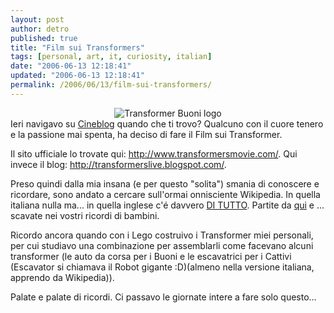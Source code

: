 ```yaml
---
layout: post
author: detro
published: true
title: "Film sui Transformers"
tags: [personal, art, it, curiosity, italian]
date: "2006-06-13 12:18:41"
updated: "2006-06-13 12:18:41"
permalink: /2006/06/13/film-sui-transformers/
---
```


<div align="center"><img src="http://upload.wikimedia.org/wikipedia/en/4/4b/Autobatslogo.jpg" alt="Transformer Buoni logo" /></div>
Ieri navigavo su <a href="http://www.cineblog.it/post/2421/il-film-sui-transformers">Cineblog</a> quando che ti trovo?
Qualcuno con il cuore tenero e la passione mai spenta, ha deciso di fare il Film sui Transformer.

Il sito ufficiale lo trovate qui: <a href="http://www.transformersmovie.com/">http://www.transformersmovie.com/</a>.
Qui invece il blog: <a href="http://transformerslive.blogspot.com/">http://transformerslive.blogspot.com/</a>.

Preso quindi dalla mia insana (e per questo "solita") smania di conoscere e ricordare, sono andato a cercare sull'ormai onnisciente Wikipedia. In quella italiana nulla ma... in quella inglese c'é davvero <a href="http://en.wikipedia.org/wiki/The_Transformers_%28animated_series%29_characters">DI TUTTO</a>. Partite da <a href="http://en.wikipedia.org/wiki/The_Transformers_%28animated_series%29_characters">qui</a> e ... scavate nei vostri ricordi di bambini.

Ricordo ancora quando con i Lego costruivo i Transformer miei personali, per cui studiavo una combinazione per assemblarli come facevano alcuni transformer (le auto da corsa per i Buoni e le escavatrici per i Cattivi (Escavator si chiamava il Robot gigante :D)(almeno nella versione italiana, apprendo da Wikipedia)).

Palate e palate di ricordi.
Ci passavo le giornate intere a fare solo questo...
